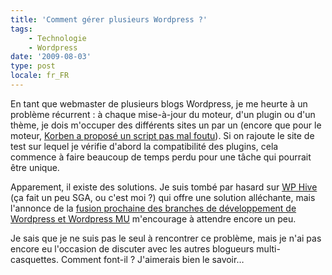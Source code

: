 ```yaml
---
title: 'Comment gérer plusieurs Wordpress ?'
tags:
    - Technologie
    - Wordpress
date: '2009-08-03'
type: post
locale: fr_FR
---
```


En tant que webmaster de plusieurs blogs Wordpress, je me heurte à un problème récurrent&nbsp;: à chaque mise-à-jour du moteur, d'un plugin ou d'un thème, je dois m'occuper des différents sites un par un (encore que pour le moteur, [Korben a proposé un script pas mal foutu](http://korben.info/comment-mettre-a-jour-plusieurs-wordpress-en-une-seule-fois.html)). Si on rajoute le site de test sur lequel je vérifie d'abord la compatibilité des plugins, cela commence à faire beaucoup de temps perdu pour une tâche qui pourrait être unique.

Apparement, il existe des solutions. Je suis tombé par hasard sur [WP Hive](http://wp-hive.com/) (ça fait un peu SGA, ou c'est moi&nbsp;?) qui offre une solution alléchante, mais l'annonce de la [fusion prochaine des branches de développement de Wordpress et Wordpress MU](http://technosailor.com/2009/05/30/wordcamp-sf-announcement-wordpress-and-wordpress-mu-to-merge/) m'encourage à attendre encore un peu.

Je sais que je ne suis pas le seul à rencontrer ce problème, mais je n'ai pas encore eu l'occasion de discuter avec les autres blogueurs multi-casquettes. Comment font-il&nbsp;? J'aimerais bien le savoir…
